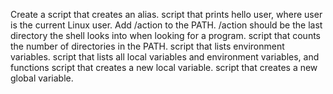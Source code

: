 Create a script that creates an alias.
script that prints hello user, where user is the current Linux user.
Add /action to the PATH. /action should be the last directory the shell looks into when looking for a program.
script that counts the number of directories in the PATH.
script that lists environment variables.
script that lists all local variables and environment variables, and functions
script that creates a new local variable.
script that creates a new global variable.
